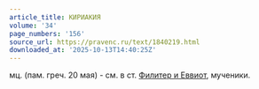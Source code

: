 ```yaml
---
article_title: КИРИАКИЯ
volume: '34'
page_numbers: '156'
source_url: https://pravenc.ru/text/1840219.html
downloaded_at: '2025-10-13T14:40:25Z'
---
```


мц. (пам. греч. 20 мая) - см. в ст. [Филитер и Еввиот](<https://pravenc.ru/text/Филитер и Еввиот.html>), мученики.
